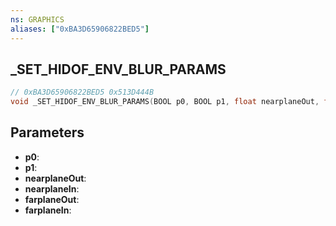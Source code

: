 ```yaml
---
ns: GRAPHICS
aliases: ["0xBA3D65906822BED5"]
---
```

## _SET_HIDOF_ENV_BLUR_PARAMS

```c
// 0xBA3D65906822BED5 0x513D444B
void _SET_HIDOF_ENV_BLUR_PARAMS(BOOL p0, BOOL p1, float nearplaneOut, float nearplaneIn, float farplaneOut, float farplaneIn);
```

## Parameters
* **p0**: 
* **p1**: 
* **nearplaneOut**: 
* **nearplaneIn**: 
* **farplaneOut**: 
* **farplaneIn**: 

